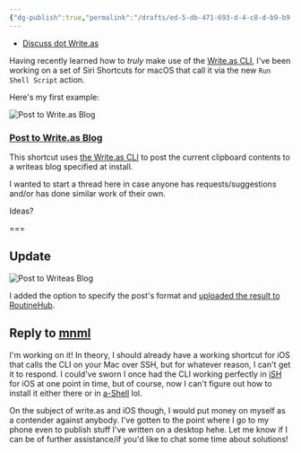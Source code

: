 ```yaml
---
{"dg-publish":true,"permalink":"/drafts/ed-5-db-471-693-d-4-c8-d-b9-b9-03-fb-2-bc-42-d63/","dgHomeLink":true,"dgPassFrontmatter":false}
---
```


- [Discuss dot Write.as](https://discuss.write.as/t/automating-write-as-posts-on-macos-with-siri-shortcuts-calling-the-writeas-cli/4484)

Having recently learned how to *truly* make use of the [Write.as CLI](https://write.as/apps/cli), I've been working on a set of Siri Shortcuts for macOS that call it via the new `Run Shell Script` action. 

Here's my first example:

![Post to Write.as Blog](https://user-images.githubusercontent.com/43663476/152090534-4b0724b4-4f6c-48c2-aa16-b3271ad040f6.png)

### [Post to Write.as Blog](https://www.icloud.com/shortcuts/90fd0010f9c24a20bd0216accad5612a) 

This shortcut uses [the Write.as CLI](https://write.as/apps/cli) to post the current clipboard contents to a writeas blog specified at install.

I wanted to start a thread here in case anyone has requests/suggestions and/or has done similar work of their own. 

Ideas?

===

## Update

![Post to Writeas Blog](https://user-images.githubusercontent.com/43663476/152098127-6408d6fc-8afd-482c-86aa-0bee8c1b0027.png)

I added the option to specify the post's format and [uploaded the result to RoutineHub](https://routinehub.co/shortcut/10981).

## Reply to [mnml](https://discuss.write.as/t/automating-write-as-posts-on-macos-with-siri-shortcuts-calling-the-writeas-cli/4484/5)

I'm working on it! In theory, I should already have a working shortcut for iOS that calls the CLI on your Mac over SSH, but for whatever reason, I can't get it to respond. I could've sworn I once had the CLI working perfectly in [iSH](https://apps.apple.com/us/app/ish-shell/id1436902243) for iOS at one point in time, but of course, now I can't figure out how to install it either there or in [a-Shell](https://apps.apple.com/us/app/a-shell/id1473805438) lol.

On the subject of write.as and iOS though, I would put money on myself as a contender against anybody. I've gotten to the point where I go to my phone even to publish stuff I've written on a desktop hehe. Let me know if I can be of further assistance/if you'd like to chat some time about solutions! 